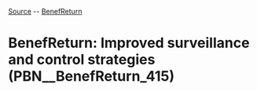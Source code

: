 [Source](https://github.com/mm80843/T3.5/blob/main/docs/index.md) -- [BenefReturn](https://github.com/mm80843/T3.5/tree/main/docs/BenefReturn/index.md) 

# BenefReturn: __Improved surveillance and control strategies__ (PBN__BenefReturn_415)

